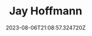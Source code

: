 ---
title: "Jay Hoffmann"
category: "IndieWeb & Personal Blogs"
site_url: https://jayhoffmann.com
feed_url: https://jayhoffmann.com/feed/
date: 2023-08-06T21:08:57.324720Z
domain: jayhoffmann.com

---